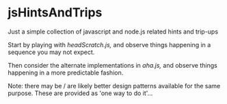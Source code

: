 # jsHintsAndTrips
Just a simple collection of javascript and node.js related hints and trip-ups

Start by playing with *headScratch.js,* and observe things happening in a sequence you may not expect.

Then consider the alternate implementations in *aha.js,* and observe things happening in a more predictable fashion.

Note: there may be / are likely better design patterns available for the same purpose. These are provided as 'one way to do it'...